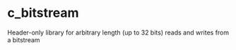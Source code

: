 # c_bitstream
Header-only library for arbitrary length (up to 32 bits) reads and writes from a bitstream
